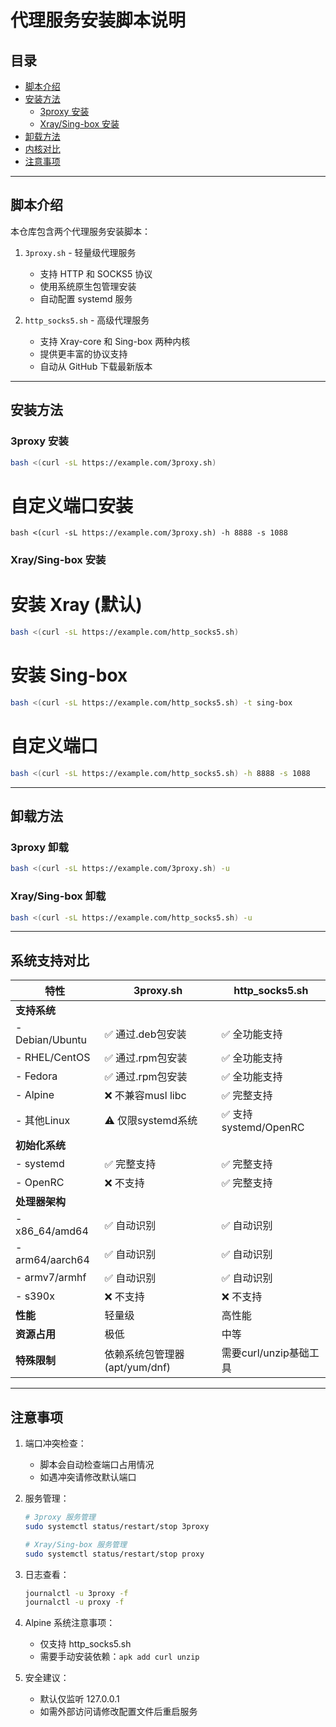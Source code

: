 # 代理服务安装脚本说明

## 目录
- [脚本介绍](#脚本介绍)
- [安装方法](#安装方法)
  - [3proxy 安装](#3proxy-安装)
  - [Xray/Sing-box 安装](#xraysing-box-安装)
- [卸载方法](#卸载方法)
- [内核对比](#内核对比)
- [注意事项](#注意事项)

---

## 脚本介绍

本仓库包含两个代理服务安装脚本：

1. `3proxy.sh` - 轻量级代理服务
   - 支持 HTTP 和 SOCKS5 协议
   - 使用系统原生包管理安装
   - 自动配置 systemd 服务

2. `http_socks5.sh` - 高级代理服务
   - 支持 Xray-core 和 Sing-box 两种内核
   - 提供更丰富的协议支持
   - 自动从 GitHub 下载最新版本

---

## 安装方法

### 3proxy 安装

```bash
bash <(curl -sL https://example.com/3proxy.sh)
```
# 自定义端口安装

```
bash <(curl -sL https://example.com/3proxy.sh) -h 8888 -s 1088
```

### Xray/Sing-box 安装

# 安装 Xray (默认)

```bash
bash <(curl -sL https://example.com/http_socks5.sh)
```

# 安装 Sing-box

```bash
bash <(curl -sL https://example.com/http_socks5.sh) -t sing-box
```

# 自定义端口

```bash
bash <(curl -sL https://example.com/http_socks5.sh) -h 8888 -s 1088
```

---

## 卸载方法

### 3proxy 卸载
```bash
bash <(curl -sL https://example.com/3proxy.sh) -u
```

### Xray/Sing-box 卸载
```bash
bash <(curl -sL https://example.com/http_socks5.sh) -u
```

---

## 系统支持对比

| 特性               | 3proxy.sh                          | http_socks5.sh                     |
|--------------------|-----------------------------------|-----------------------------------|
| **支持系统**        |                                    |                                    |
| - Debian/Ubuntu    | ✅ 通过.deb包安装                  | ✅ 全功能支持                     |
| - RHEL/CentOS      | ✅ 通过.rpm包安装                  | ✅ 全功能支持                     |
| - Fedora           | ✅ 通过.rpm包安装                  | ✅ 全功能支持                     |
| - Alpine           | ❌ 不兼容musl libc                | ✅ 完整支持                      |
| - 其他Linux        | ⚠️ 仅限systemd系统                | ✅ 支持systemd/OpenRC            |
| **初始化系统**      |                                    |                                    |
| - systemd          | ✅ 完整支持                       | ✅ 完整支持                      |
| - OpenRC           | ❌ 不支持                         | ✅ 完整支持                      |
| **处理器架构**      |                                    |                                    |
| - x86_64/amd64     | ✅ 自动识别                       | ✅ 自动识别                      |
| - arm64/aarch64    | ✅ 自动识别                       | ✅ 自动识别                      |
| - armv7/armhf      | ✅ 自动识别                       | ✅ 自动识别                      |
| - s390x            | ❌ 不支持                         | ❌ 不支持                        |
| **性能**           | 轻量级	                           | 高性能                           |
| **资源占用**        | 极低	                           | 中等                            |
| **特殊限制**        | 依赖系统包管理器(apt/yum/dnf)      | 需要curl/unzip基础工具            |

---

## 注意事项

1. 端口冲突检查：
   - 脚本会自动检查端口占用情况
   - 如遇冲突请修改默认端口

2. 服务管理：
   ```bash
   # 3proxy 服务管理
   sudo systemctl status/restart/stop 3proxy

   # Xray/Sing-box 服务管理
   sudo systemctl status/restart/stop proxy
   ```

3. 日志查看：
   ```bash
   journalctl -u 3proxy -f
   journalctl -u proxy -f
   ```

4. Alpine 系统注意事项：
   - 仅支持 http_socks5.sh
   - 需要手动安装依赖：`apk add curl unzip`

5. 安全建议：
   - 默认仅监听 127.0.0.1
   - 如需外部访问请修改配置文件后重启服务
